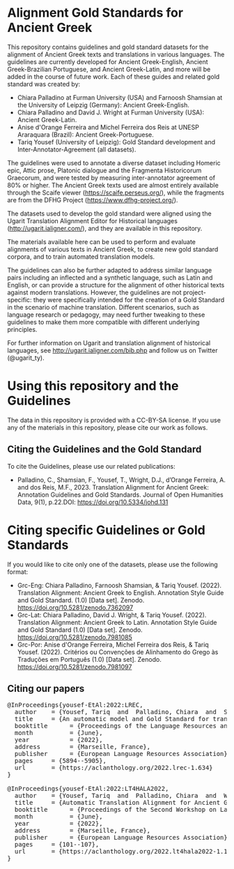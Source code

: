 # Alignment Gold Standards for Ancient Greek

This repository contains guidelines and gold standard datasets for the alignment of Ancient Greek texts and translations in various languages. The guidelines are currently developed for Ancient Greek-English, Ancient Greek-Brazilian Portuguese, and Ancient Greek-Latin, and more will be added in the course of future work. Each of these guides and related gold standard was created by:  

* Chiara Palladino at Furman University (USA) and Farnoosh Shamsian at the University of Leipzig (Germany): Ancient Greek-English.
* Chiara Palladino and David J. Wright at Furman University (USA): Ancient Greek-Latin.
* Anise d'Orange Ferreira and Michel Ferreira dos Reis at UNESP Araraquara (Brazil): Ancient Greek-Portuguese. 
* Tariq Yousef (University of Leipzig): Gold Standard development and Inter-Annotator-Agreement (all datasets). 

The guidelines were used to annotate a diverse dataset including Homeric epic, Attic prose, Platonic dialogue and the Fragmenta Historicorum Graecorum, and were tested by measuring inter-annotator agreement of 80% or higher. The Ancient Greek texts used are almost entirely available through the Scaife viewer (https://scaife.perseus.org/), while the fragments are from the DFHG Project (https://www.dfhg-project.org/).  

The datasets used to develop the gold standard were aligned using the Ugarit Translation Alignment Editor for Historical languages (http://ugarit.ialigner.com/), and they are available in this repository.  

The materials available here can be used to perform and evaluate alignments of various texts in Ancient Greek, to create new gold standard corpora, and to train automated translation models.  

The guidelines can also be further adapted to address similar language pairs including an inflected and a synthetic language, such as Latin and English, or can provide a structure for the alignment of other historical texts against modern translations. However, the guidelines are not project-specific: they were specifically intended for the creation of a Gold Standard in the scenario of machine translation. Different scenarios, such as language research or pedagogy, may need further tweaking to these guidelines to make them more compatible with different underlying principles.

For further information on Ugarit and translation alignment of historical languages, see http://ugarit.ialigner.com/bib.php and follow us on Twitter (@ugarit_ty). 

# Using this repository and the Guidelines

The data in this repository is provided with a CC-BY-SA license. If you use any of the materials in this repository, please cite our work as follows.

## Citing the Guidelines and the Gold Standard

To cite the Guidelines, please use our related publications: 
- Palladino, C., Shamsian, F., Yousef, T., Wright, D.J., d’Orange Ferreira, A. and dos Reis, M.F., 2023. Translation Alignment for Ancient Greek: Annotation Guidelines and Gold Standards.  Journal of Open Humanities Data,  9(1), p.22.DOI: https://doi.org/10.5334/johd.131

# Citing specific Guidelines or Gold Standards

If you would like to cite only one of the datasets, please use the following format: 
- Grc-Eng: Chiara Palladino, Farnoosh Shamsian, & Tariq Yousef. (2022). Translation Alignment: Ancient Greek to English. Annotation Style Guide and Gold Standard. (1.0) [Data set]. Zenodo. https://doi.org/10.5281/zenodo.7362097  
- Grc-Lat: Chiara Palladino, David J. Wright, & Tariq Yousef. (2022). Translation Alignment: Ancient Greek to Latin. Annotation Style Guide and Gold Standard (1.0) [Data set]. Zenodo. https://doi.org/10.5281/zenodo.7981085
- Grc-Por: Anise d'Orange Ferreira, Michel Ferreira dos Reis, & Tariq Yousef. (2022). Critérios ou Convenções de Alinhamento do Grego às Traduções em Português (1.0) [Data set]. Zenodo. https://doi.org/10.5281/zenodo.7981097  

## Citing our papers 

<pre>
@InProceedings{yousef-EtAl:2022:LREC,
  author    = {Yousef, Tariq  and  Palladino, Chiara  and  Shamsian, Farnoosh  and  dâ€™Orange Ferreira, Anise  and  Ferreira dos Reis, Michel},
  title     = {An automatic model and Gold Standard for translation alignment of Ancient Greek},
  booktitle      = {Proceedings of the Language Resources and Evaluation Conference},
  month          = {June},
  year           = {2022},
  address        = {Marseille, France},
  publisher      = {European Language Resources Association},
  pages     = {5894--5905},
  url       = {https://aclanthology.org/2022.lrec-1.634}
}

@InProceedings{yousef-EtAl:2022:LT4HALA2022,
  author    = {Yousef, Tariq  and  Palladino, Chiara  and  Wright, David J.  and  Berti, Monica},
  title     = {Automatic Translation Alignment for Ancient Greek and Latin},
  booktitle      = {Proceedings of the Second Workshop on Language Technologies for Historical and Ancient Languages},
  month          = {June},
  year           = {2022},
  address        = {Marseille, France},
  publisher      = {European Language Resources Association},
  pages     = {101--107},
  url       = {https://aclanthology.org/2022.lt4hala2022-1.14}
}

</pre>

